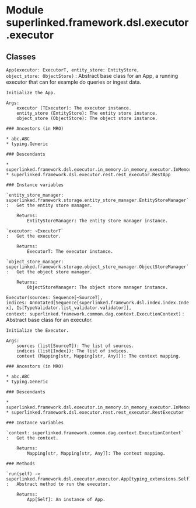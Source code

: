 Module superlinked.framework.dsl.executor.executor
==================================================

Classes
-------

`App(executor: ExecutorT, entity_store: EntityStore, object_store: ObjectStore)`
:   Abstract base class for an App, a running executor that can for example do queries or ingest data.
    
    Initialize the App.
    
    Args:
        executor (TExecutor): The executor instance.
        entity_store (EntityStore): The entity store instance.
        object_store (ObjectStore): The object store instance.

    ### Ancestors (in MRO)

    * abc.ABC
    * typing.Generic

    ### Descendants

    * superlinked.framework.dsl.executor.in_memory.in_memory_executor.InMemoryApp
    * superlinked.framework.dsl.executor.rest.rest_executor.RestApp

    ### Instance variables

    `entity_store_manager: superlinked.framework.storage.entity_store_manager.EntityStoreManager`
    :   Get the entity store manager.
        
        Returns:
            EntityStoreManager: The entity store manager instance.

    `executor: ~ExecutorT`
    :   Get the executor.
        
        Returns:
            ExecutorT: The executor instance.

    `object_store_manager: superlinked.framework.storage.object_store_manager.ObjectStoreManager`
    :   Get the object store manager.
        
        Returns:
            ObjectStoreManager: The object store manager instance.

`Executor(sources: Sequence[~SourceT], indices: Annotated[Sequence[superlinked.framework.dsl.index.index.Index], Is[TypeValidator.list_validator.validator]], context: superlinked.framework.common.dag.context.ExecutionContext)`
:   Abstract base class for an executor.
    
    Initialize the Executor.
    
    Args:
        sources (list[SourceT]): The list of sources.
        indices (list[Index]): The list of indices.
        context (Mapping[str, Mapping[str, Any]]): The context mapping.

    ### Ancestors (in MRO)

    * abc.ABC
    * typing.Generic

    ### Descendants

    * superlinked.framework.dsl.executor.in_memory.in_memory_executor.InMemoryExecutor
    * superlinked.framework.dsl.executor.rest.rest_executor.RestExecutor

    ### Instance variables

    `context: superlinked.framework.common.dag.context.ExecutionContext`
    :   Get the context.
        
        Returns:
            Mapping[str, Mapping[str, Any]]: The context mapping.

    ### Methods

    `run(self) ‑> superlinked.framework.dsl.executor.executor.App[typing_extensions.Self]`
    :   Abstract method to run the executor.
        
        Returns:
            App[Self]: An instance of App.